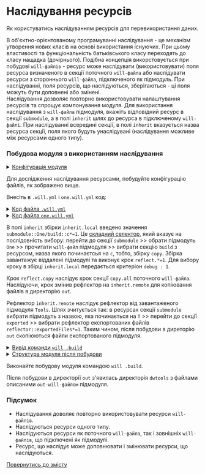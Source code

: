 # Наслідування ресурсів

Як користуватись наслідуванням ресурсів для перевикористання даних.

В об'єктно-орієнтованому програмуванні наслідування - це механізм утворення нових класів на основі використання існуючих. При цьому властивості та функціональність батьківського класу переходять до класу нащадка (дочірнього). Подібна концепція викорстовується при побудові `will-файлів` - ресурс може наслідувати (використовувати) поля ресурса визначеного в секції поточного `will-файла` або наслідувати ресурси з стороннього `will-файла`, підключеного як підмодуль. При наслідуванні, поля ресурсів, що наслідуються, зберігаються - ці поля можуть бути доповнені або змінені.  
Наслідування дозволяє повторно використовувати налаштування ресурсів та спрощує компонування модуля. Для використання наслідування з `will-файла` підмодуля, вкажіть відповідний ресурс в секції `submodule`, а в полі `inherit` шлях до ресурса в підключеному `will-файлі`. При наслідуванні всередині секції, в полі `inherit` вказується назва ресурса секції, поля якого будуть унаслідувані (наслідування можливе між ресурсами одного типу).   

### Побудова модуля з використанням наслідування

<details>
  <summary><u>Конфігурація модуля</u></summary>

```
inheritability
      ├── one
      │    └── one.will.yml
      └── .will.yml

```

</details>

Для дослідження наслідування ресурсами, побудуйте конфігурацію файлів, як зображено вище.

Внесіть в `.will.yml` i `one.will.yml` код:

<details>
  <summary><u>Код файла <code>.will.yml</code></u></summary>

```yaml
about :

  name : inheritability
  description : "To use resources inheritability"
  version : 0.0.1

path :

  out : 'out'

submodule :

   One : './one/one.will.yml'
   Tools : git+https:///github.com/Wandalen/wTools.git/out/wTools#master

reflector :

  inherit.remote:
    inherit : submodule::T*/exported::*=1/reflector::exportedFiles*=1
    dst:
      filePath: path::out
    criterion:
      debug: [ 0,1 ]

step :

  copy.all :
    inherit : predefined.reflect
    reflector : reflector::reflect.*
    criterion:
      debug: [ 0,1 ]

  reflect.copy :
    inherit : step::copy*
    reflector : reflector::inherit.*=1
    criterion:
      debug: 1

build :

  inherit.local :
    inherit: submodule::One/build::c*=1
    criterion :
      default : 1
      debug : 1

```

</details>
<details>
  <summary><u>Код файла <code>one.will.yml</code></u></summary>

```yaml
build :

  copy :
    criterion :
      debug : [ 0,1 ]
    steps :
      - submodules.download
      - reflect.*=1

```

</details>

В полі `inherit` збірки `inherit.local` введено значення `submodule::One/build::c*=1`. Це [складний селектор](SelectorComplex.md), який вказує на послідовність вибору: перейти до секції `submodule` >> обрати підмодуль `One` >> прочитати `will-файл` підмодуля >> вибрати секцію `build` з ресурсом, назва якого починаєтсья на `c`, тобто, збірку `copy`. Збірка завантажує віддалені підмодулі та виконує крок `reflect.*=1`. Для вибору кроку в збірці `inherit.local` передається критеріон `debug : 1`.  

Крок `reflect.copy` наслідує крок секції `copy.all` поточного `will-файла`. Наслідуючи, крок змінив рефлектор на `inherit.remote` для копіювання файлів в директорію `out`.  

Рефлектор `inherit.remote` наслідує рефлектор від завантаженого підмодуля `Tools`. Шлях зчитується так: в ресурсах секції `submodule` вибрати підмодуль з назвою, яка починається на `T` >> перейти до секції `exported` >> вибрати рефлектор експортованих файлів `reflector::exportedFiles*=1`. Таким чином, після побудови в диреторію `out` скопіюються файли експортованого підмодуля.    

<details>
  <summary><u>Вивід команди <code>will .build</code></u></summary>

```
[user@user ~]$ will .build
...
  Building module::inheritability / build::inherit.local
     . Read : /path_to_file/.module/Tools/out/wTools.out.will.yml
     + module::Tools version master was downloaded in 21.597s
   + 1/2 submodule(s) of module::inheritability were downloaded in 21.605s
   + reflect.copy reflected 56 files /path_to_file/ : out <- .module/Tools/proto in 1.895s
  Built module::inheritability / build::inherit.local in 23.595s

```

</details>
<details>
  <summary><u>Структура модуля після побудови</u></summary>

```
inheritability
      ├── .module
      │       └── Tools
      ├── one
      │    └── one.will.yml
      ├── out
      │    └── dwtools
      └── .will.yml

```

</details>

Виконайте побудову модуля командою `will .build`.

Після побудови в директорії `out` з'явилась директорія `dwtools` з файлами описаними `out-will-файлом` підмодуля. 

### Підсумок  

- Наслідування доволяє повторно використовувати ресурси `will-файлів`.
- Наслідуються ресурси одного типу.
- Наслідуються ресурси як поточного `will-файла`, так і зовнішніх `will-файлів`, що підключені як підмодулі.
- Ресурс, що наслідує може доповнювати і змінювати ресурси, що наслідуються.

[Повернутись до змісту](../README.md#tutorials)
